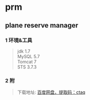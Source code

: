 # prm
plane reserve manager
-------------------

### 1 环境&工具
> jdk 1.7  
> MySQL 5.7  
> Tomcat 7  
> STS 3.7.3  

### 2 附
> 下载地址: [百度网盘，提取码：ctaq](http://pan.baidu.com/s/1jI97upo)  
